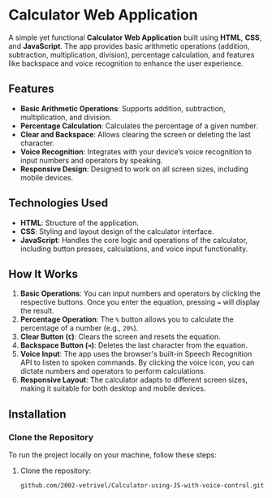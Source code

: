 # Calculator Web Application

A simple yet functional **Calculator Web Application** built using **HTML**, **CSS**, and **JavaScript**. The app provides basic arithmetic operations (addition, subtraction, multiplication, division), percentage calculation, and features like backspace and voice recognition to enhance the user experience.

## Features
- **Basic Arithmetic Operations**: Supports addition, subtraction, multiplication, and division.
- **Percentage Calculation**: Calculates the percentage of a given number.
- **Clear and Backspace**: Allows clearing the screen or deleting the last character.
- **Voice Recognition**: Integrates with your device’s voice recognition to input numbers and operators by speaking.
- **Responsive Design**: Designed to work on all screen sizes, including mobile devices.

## Technologies Used
- **HTML**: Structure of the application.
- **CSS**: Styling and layout design of the calculator interface.
- **JavaScript**: Handles the core logic and operations of the calculator, including button presses, calculations, and voice input functionality.

## How It Works
1. **Basic Operations**: You can input numbers and operators by clicking the respective buttons. Once you enter the equation, pressing `=` will display the result.
2. **Percentage Operation**: The `%` button allows you to calculate the percentage of a number (e.g., `20%`).
3. **Clear Button (`C`)**: Clears the screen and resets the equation.
4. **Backspace Button (`⌫`)**: Deletes the last character from the equation.
5. **Voice Input**: The app uses the browser's built-in Speech Recognition API to listen to spoken commands. By clicking the voice icon, you can dictate numbers and operators to perform calculations.
6. **Responsive Layout**: The calculator adapts to different screen sizes, making it suitable for both desktop and mobile devices.

## Installation

### Clone the Repository
To run the project locally on your machine, follow these steps:

1. Clone the repository:
   ```bash
   github.com/2002-vetrivel/Calculator-using-JS-with-voice-control.git
